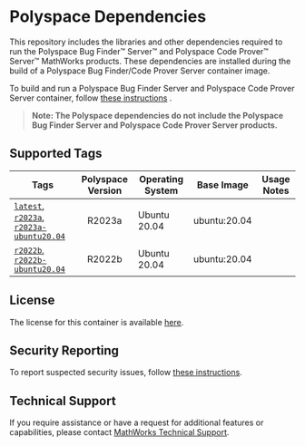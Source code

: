 # Polyspace Dependencies

This repository includes the libraries and other dependencies required to run the Polyspace Bug Finder&trade; Server&trade; and Polyspace Code Prover&trade; Server&trade; MathWorks products. These  dependencies are installed during the build of a Polyspace Bug Finder/Code Prover Server container image.

To build and run a Polyspace Bug Finder Server and Polyspace Code Prover Server container, follow [these instructions](https://github.com/mathworks-ref-arch/polyspace-bug-finder-server-dockerfile) .

> **Note: The Polyspace dependencies do not include the Polyspace Bug Finder Server and Polyspace Code Prover Server  products.**


## Supported Tags

| Tags         | Polyspace Version | Operating System | Base Image | Usage Notes |
| ------------ |:--------------:| ---------------- |----------- | ----------- |
|[`latest`, `r2023a`, `r2023a-ubuntu20.04`](https://github.com/mathworks-ref-arch/container-images/blob/main/polyspace-deps/r2023a/ubuntu20.04/Dockerfile) | R2023a | Ubuntu 20.04 | ubuntu:20.04 | |
|[`r2022b`, `r2022b-ubuntu20.04`](https://github.com/mathworks-ref-arch/container-images/blob/main/polyspace-deps/r2022b/ubuntu20.04/Dockerfile) | R2022b | Ubuntu 20.04 | ubuntu:20.04 | |

## License
The license for this container is available [here](https://github.com/mathworks-ref-arch/container-images/blob/main/LICENSE.md).

## Security Reporting
To report suspected security issues, follow [these instructions](https://github.com/mathworks-ref-arch/container-images/blob/main/SECURITY.md).

## Technical Support
If you require assistance or have a request for additional features or capabilities, please contact [MathWorks Technical Support](https://www.mathworks.com/support/contact_us.html).
